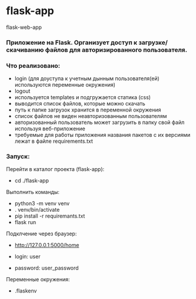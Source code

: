 # flask-app
flask-web-app

### Приложение на Flask. Организует доступ к загрузке/скачиванию файлов для авторизированного пользователя.

### Что реализовано:

- login (для доуступа к учетным дынным пользователя(ей) используются переменные окружения)
- logout
- используется templates и подгружается статика (css)
- выводится список файлов, которые можно скачать
- путь к папке загрузок хранится в переменной окружения
- список файлов не виден неавторизованным пользователям
- авторизованный пользователь может загрузить в папку свой файл используя веб-приложение
- требуемые для работы приложения названия пакетов с их версиями лежат в файле requirements.txt


### Запуск:

Перейти в каталог проекта (flask-app):
- cd ./flask-app

Выполнить команды:
- python3 -m venv venv
- . venv/bin/activate
- pip install -r requiremants.txt
- flask run

Подклчение через браузер:
- http://127.0.0.1:5000/home

- login: user
- password: user_password

Переменные окружения:
- .flaskenv


